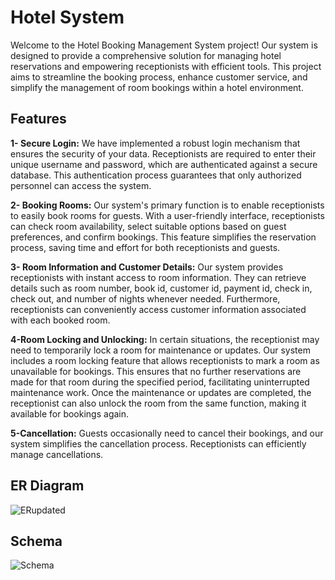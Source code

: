 # Hotel System
Welcome to the Hotel Booking Management System project! Our system is designed to provide a comprehensive solution for managing hotel reservations and empowering receptionists with efficient tools. This project aims to streamline the booking process, enhance customer service, and simplify the management of room bookings within a hotel environment.

## Features
**1- Secure Login:** We have implemented a robust login mechanism that ensures the security of your data. Receptionists are required to enter their unique username and password, which are authenticated against a secure database. This authentication process guarantees that only authorized personnel can access the system.

**2- Booking Rooms:** Our system's primary function is to enable receptionists to easily book rooms for guests. With a user-friendly interface, receptionists can check room availability, select suitable options based on guest preferences, and confirm bookings. This feature simplifies the reservation process, saving time and effort for both receptionists and guests.

**3- Room Information and Customer Details:** Our system provides receptionists with instant access to room information. They can retrieve details such as room number, book id, customer id, payment id, check in, check out,  and number of nights whenever needed. Furthermore, receptionists can conveniently access customer information associated with each booked room.

**4-Room Locking and Unlocking:** In certain situations, the receptionist may need to temporarily lock a room for maintenance or updates. Our system includes a room locking feature that allows receptionists to mark a room as unavailable for bookings. This ensures that no further reservations are made for that room during the specified period, facilitating uninterrupted maintenance work. Once the maintenance or updates are completed, the receptionist can also unlock the room from the same function, making it available for bookings again.

**5-Cancellation:** Guests occasionally need to cancel their bookings, and our system simplifies the cancellation process. Receptionists can efficiently manage cancellations.

## ER Diagram

![ERupdated](https://github.com/Hotel-System252/Hotel-System/assets/98660298/29d6d49e-8ec8-4ab2-b85f-837688d24f38)

## Schema 

![Schema ](https://github.com/Hotel-System252/Hotel-System/assets/98660298/33a028aa-a0a5-4f44-9f81-9d22da9870b4)

